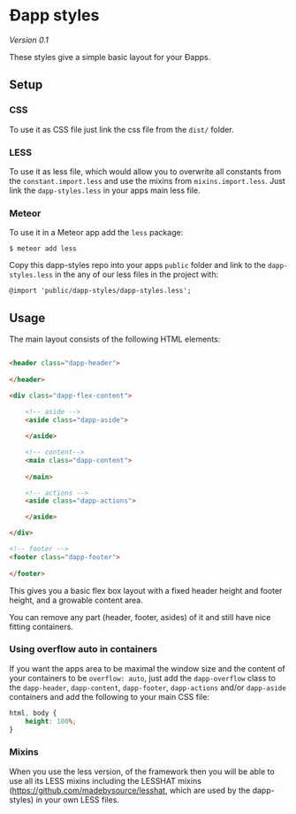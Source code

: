 # Ðapp styles
*Version 0.1*

These styles give a simple basic layout for your Ðapps.

## Setup


### CSS
To use it as CSS file just link the css file from the `dist/` folder.


### LESS
To use it as less file, which would allow you to overwrite all constants 
from the `constant.import.less` and use the mixins from `mixins.import.less`.
Just link the `dapp-styles.less` in your apps main less file.

### Meteor
To use it in a Meteor app add the `less` package:

    $ meteor add less

Copy this dapp-styles repo into your apps `public` folder
and link to the `dapp-styles.less` in the any of our less files in the project with:

    @import 'public/dapp-styles/dapp-styles.less';



## Usage

The main layout consists of the following HTML elements:

```html

<header class="dapp-header">
    
</header>

<div class="dapp-flex-content">
    
    <!-- aside -->
    <aside class="dapp-aside">

    </aside>

    <!-- content-->
    <main class="dapp-content">
        
    </main>

    <!-- actions -->
    <aside class="dapp-actions">

    </aside>

</div>

<!-- footer -->
<footer class="dapp-footer">
    
</footer>

```

This gives you a basic flex box layout with a fixed header height and footer height, and a growable content area.

You can remove any part (header, footer, asides) of it and still have nice fitting containers.

### Using overflow auto in containers

If you want the apps area to be maximal the window size and the content of your containers to be `overflow: auto`,
just add the `dapp-overflow` class to the `dapp-header`, `dapp-content`, `dapp-footer`, `dapp-actions` and/or `dapp-aside` containers and add the following to your main CSS file:

```css
html, body {
    height: 100%;
}
```

### Mixins

When you use the less version, of the framework then you will be able
to use all its LESS mixins including the LESSHAT mixins (https://github.com/madebysource/lesshat, which are used by the dapp-styles) in your own LESS files.




